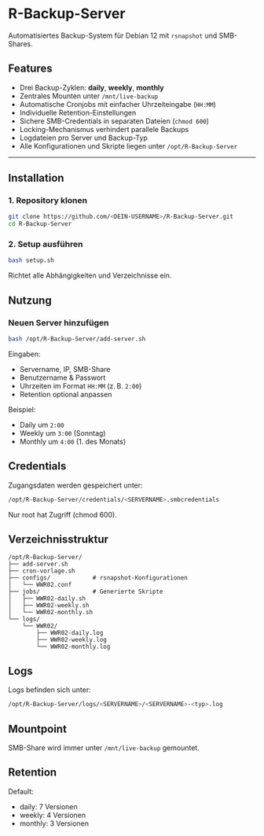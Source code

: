 # R-Backup-Server

Automatisiertes Backup-System für Debian 12 mit `rsnapshot` und SMB-Shares.

## Features

- Drei Backup-Zyklen: **daily**, **weekly**, **monthly**
- Zentrales Mounten unter `/mnt/live-backup`
- Automatische Cronjobs mit einfacher Uhrzeiteingabe (`HH:MM`)
- Individuelle Retention-Einstellungen
- Sichere SMB-Credentials in separaten Dateien (`chmod 600`)
- Locking-Mechanismus verhindert parallele Backups
- Logdateien pro Server und Backup-Typ
- Alle Konfigurationen und Skripte liegen unter `/opt/R-Backup-Server`

---

## Installation

### 1. Repository klonen

```bash
git clone https://github.com/<DEIN-USERNAME>/R-Backup-Server.git
cd R-Backup-Server
```

### 2. Setup ausführen
```bash
bash setup.sh
```
Richtet alle Abhängigkeiten und Verzeichnisse ein.

## Nutzung

### Neuen Server hinzufügen
```bash
bash /opt/R-Backup-Server/add-server.sh
```
Eingaben:

- Servername, IP, SMB-Share
- Benutzername & Passwort
- Uhrzeiten im Format `HH:MM` (z. B. `2:00`)
- Retention optional anpassen

Beispiel:

- Daily um `2:00`
- Weekly um `3:00` (Sonntag)
- Monthly um `4:00` (1. des Monats)

## Credentials
Zugangsdaten werden gespeichert unter:
```bash
/opt/R-Backup-Server/credentials/<SERVERNAME>.smbcredentials
```
Nur root hat Zugriff (chmod 600).

## Verzeichnisstruktur

```plaintext
/opt/R-Backup-Server/
├── add-server.sh
├── cron-vorlage.sh
├── configs/            # rsnapshot-Konfigurationen
│   └── WWR02.conf
├── jobs/               # Generierte Skripte
│   ├── WWR02-daily.sh
│   ├── WWR02-weekly.sh
│   └── WWR02-monthly.sh
└── logs/
    └── WWR02/
        ├── WWR02-daily.log
        ├── WWR02-weekly.log
        └── WWR02-monthly.log
```

## Logs

Logs befinden sich unter:
```bash
/opt/R-Backup-Server/logs/<SERVERNAME>/<SERVERNAME>-<typ>.log
```

## Mountpoint
SMB-Share wird immer unter `/mnt/live-backup` gemountet.

## Retention
Default:

- daily: 7 Versionen
- weekly: 4 Versionen
- monthly: 3 Versionen